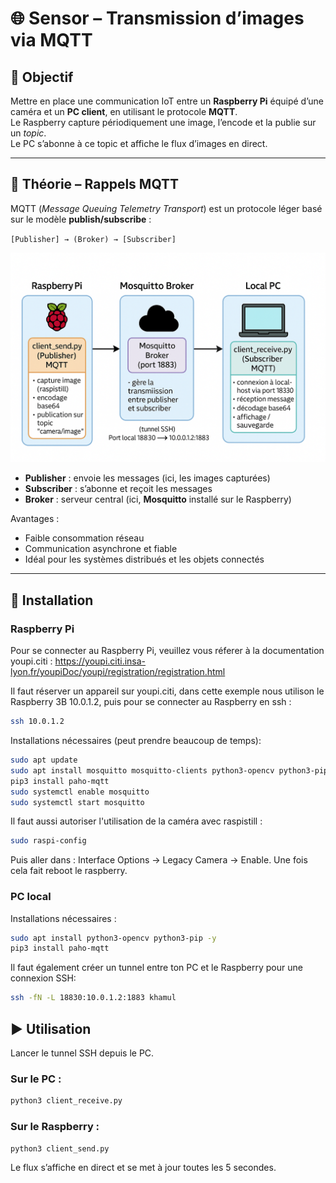 # 🌐 Sensor – Transmission d’images via MQTT

## 🎯 Objectif
Mettre en place une communication IoT entre un **Raspberry Pi** équipé d’une caméra et un **PC client**, en utilisant le protocole **MQTT**.  
Le Raspberry capture périodiquement une image, l’encode et la publie sur un *topic*.  
Le PC s’abonne à ce topic et affiche le flux d’images en direct.

---

## 🧠 Théorie – Rappels MQTT
MQTT (*Message Queuing Telemetry Transport*) est un protocole léger basé sur le modèle **publish/subscribe** :

`[Publisher] → (Broker) → [Subscriber]`

![Schéma MQTT](schemaMQTT.png)


- **Publisher** : envoie les messages (ici, les images capturées)
- **Subscriber** : s’abonne et reçoit les messages
- **Broker** : serveur central (ici, **Mosquitto** installé sur le Raspberry)

Avantages :
- Faible consommation réseau  
- Communication asynchrone et fiable  
- Idéal pour les systèmes distribués et les objets connectés  


---

## 🧩 Installation

### Raspberry Pi

Pour se connecter au Raspberry Pi, veuillez vous réferer à la documentation youpi.citi : https://youpi.citi.insa-lyon.fr/youpiDoc/youpi/registration/registration.html

Il faut réserver un appareil sur youpi.citi, dans cette exemple nous utilison le Raspberry 3B 10.0.1.2, puis pour se connecter au Raspberry en ssh :

```bash
ssh 10.0.1.2
```

Installations nécessaires (peut prendre beaucoup de temps): 

```bash
sudo apt update
sudo apt install mosquitto mosquitto-clients python3-opencv python3-pip -y
pip3 install paho-mqtt
sudo systemctl enable mosquitto
sudo systemctl start mosquitto
```

Il faut aussi autoriser l'utilisation de la caméra avec raspistill : 

```bash
sudo raspi-config
```

Puis aller dans : Interface Options → Legacy Camera → Enable. Une fois cela fait reboot le raspberry.

### PC local

Installations nécessaires :

```bash
sudo apt install python3-opencv python3-pip -y
pip3 install paho-mqtt
```

 Il faut également créer un tunnel entre ton PC et le Raspberry pour une connexion SSH:

```bash
ssh -fN -L 18830:10.0.1.2:1883 khamul
```

## ▶️ Utilisation

Lancer le tunnel SSH depuis le PC.

### Sur le PC :

```python
python3 client_receive.py
```

### Sur le Raspberry :

```python
python3 client_send.py
```

Le flux s’affiche en direct et se met à jour toutes les 5 secondes.
